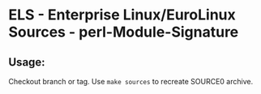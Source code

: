 # ELS - Enterprise Linux/EuroLinux Sources - perl-Module-Signature
 
## Usage:
  Checkout branch or tag. Use `make sources` to recreate  SOURCE0 archive.
